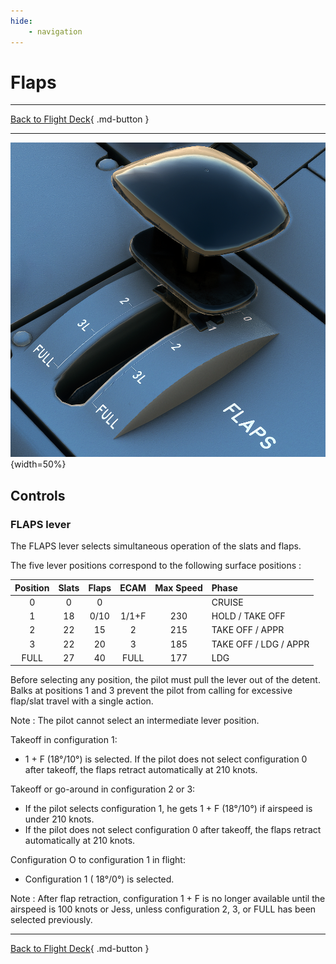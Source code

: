 ```yaml
---
hide:
    - navigation
---
```


# Flaps

---

[Back to Flight Deck](../index.md){ .md-button }

---

![Flaps Panel](../../../assets/a32nx-briefing/pedestal/Flaps-Panel.png "Flaps Panel"){width=50%}

## Controls

### FLAPS lever

The FLAPS lever selects simultaneous operation of the slats and flaps.

The five lever positions correspond to the following surface positions :

| Position | Slats | Flaps | ECAM  | Max Speed | Phase                 |
|:--------:|:-----:|:-----:|:-----:|:---------:|:----------------------|
|    0     |   0   |   0   |       |           | CRUISE                |
|    1     |  18   | 0/10  | 1/1+F |    230    | HOLD / TAKE OFF       |
|    2     |  22   |  15   |   2   |    215    | TAKE OFF / APPR       |
|    3     |  22   |  20   |   3   |    185    | TAKE OFF / LDG / APPR |
|   FULL   |  27   |  40   | FULL  |    177    | LDG                   |

Before selecting any position, the pilot must pull the lever out of the detent. Balks at positions 1 and 3 prevent the pilot from calling for excessive flap/slat travel with a single action.

Note : The pilot cannot select an intermediate lever position.

Takeoff in configuration 1:

- 1 + F (18°/10°) is selected. If the pilot does not select configuration 0 after takeoff, the flaps retract automatically at 210 knots.

Takeoff or go-around in configuration 2 or 3:

- If the pilot selects configuration 1, he gets 1 + F (18°/10°) if airspeed is under 210 knots.
- If the pilot does not select configuration 0 after takeoff, the flaps retract automatically at 210 knots.

Configuration O to configuration 1 in flight:

- Configuration 1 ( 18°/0°) is selected.

Note : After flap retraction, configuration 1 + F is no longer available until the airspeed is 100 knots or Jess, unless configuration 2, 3, or FULL has been selected previously.

---

[Back to Flight Deck](../index.md){ .md-button }

